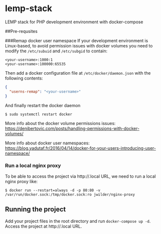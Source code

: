 # lemp-stack
LEMP stack for PHP development environment with docker-compose

##Pre-requsites

###Remap docker user namespace
If your development environment is Linux-based, to avoid permission issues with docker volumes you need to modify the `/etc/subuid` and `/etc/subgid` to contain:
```
<your-username>:1000:1
<your-username>:100000:65535
```
Then add a docker configuration file at `/etc/docker/daemon.json` with the following contents:
```json
{
  "userns-remap": "<your-username>"
}
```

And finally restart the docker daemon
```
$ sudo systemctl restart docker
```

More info about the docker volume permissions issues:
https://denibertovic.com/posts/handling-permissions-with-docker-volumes/

More info about docker user namespaces:
https://blog.yadutaf.fr/2016/04/14/docker-for-your-users-introducing-user-namespace/

### Run a local nginx proxy
To be able to access the project via http://<project-name>.local URL, we need to run a local nginx proxy like:
```
$ docker run --restart=always -d -p 80:80 -v /var/run/docker.sock:/tmp/docker.sock:ro jwilder/nginx-proxy
```
## Running the project
Add your project files in the root directory and run `docker-compose up -d`. Access the project at http://<project-name>.local URL.
